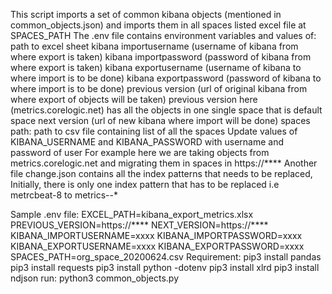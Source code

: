 This script imports a set of common kibana objects (mentioned in common_objects.json) and imports them in all spaces listed
excel file at SPACES_PATH
The .env file contains environment variables and values of:
path to excel sheet
kibana importusername (username of kibana from where export is taken)
kibana importpassword (password of kibana from where export is taken)
kibana exportusername (username of kibana to where import is to be done)
kibana exportpassword (password of kibana to where import is to be done)
previous version (url of original kibana from where export of objects will be taken)
previous version here (metrics.corelogic.net) has all the objects in one single space that is default space
next version (url of new kibana where import will be done)
spaces path: path to csv file containing list of all the spaces
Update values of KIBANA_USERNAME and KIBANA_PASSWORD with username and password of user
For example here we are taking objects from metrics.corelogic.net and migrating them in
spaces in https://****
Another file change.json contains all the index patterns that needs to be replaced,
Initially, there is only one index pattern that has to be replaced i.e metrcbeat-8 to metrics-<kibana-space>-*

Sample .env file:
EXCEL_PATH=kibana_export_metrics.xlsx
PREVIOUS_VERSION=https://****
NEXT_VERSION=https://****
KIBANA_IMPORTUSERNAME=xxxx
KIBANA_IMPORTPASSWORD=xxxx
KIBANA_EXPORTUSERNAME=xxxx
KIBANA_EXPORTPASSWORD=xxxx
SPACES_PATH=org_space_20200624.csv
Requirement:
pip3 install pandas
pip3 install requests
pip3 install python -dotenv
pip3 install xlrd
pip3 install ndjson
run: python3 common_objects.py
